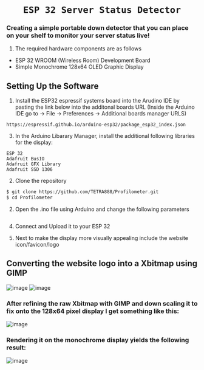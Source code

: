 # <div align = "center"> ` ESP 32 Server Status Detector `</div>

### Creating a simple portable down detector that you can place on your shelf to monitor your server status live!

1. The required hardware components are as follows
  - ESP 32 WROOM (Wireless Room) Development Board
  - Simple Monochrome 128x64 OLED Graphic Display

## Setting Up the Software
1. Install the ESP32 espressif systems board into the Arudino IDE by pasting the link below into the additonal boards URL (Inside the Arduino IDE go to -> File -> Preferences -> Additional boards manager URLS)
```
https://espressif.github.io/arduino-esp32/package_esp32_index.json
```
3. In the Arduino Libarary Manager, install the additional following libraries for the display:
```
ESP 32
Adafruit BusIO
Adafruit GFX Library
Adafruit SSD 1306 
```
2. Clone the repository
```bash
$ git clone https://github.com/TETRA888/Profilometer.git
$ cd Profilometer
```
2. Open the .ino file using Arduino and change the following parameters
```
```
4. Connect and Upload it to your ESP 32 

5. Next to make the display more visually appealing include the website icon/favicon/logo

## Converting the website logo into a Xbitmap using GIMP
![image](https://github.com/user-attachments/assets/0ccf18a0-7d0a-41d5-9bee-53ce1166b987)
![image](https://github.com/user-attachments/assets/247fc7ff-2364-4bc6-86be-90f9761bbfc7)

### After refining the raw Xbitmap with GIMP and down scaling it to fix onto the 128x64 pixel display I get something like this:
![image](https://github.com/user-attachments/assets/504ba6d7-181e-454e-8082-d2c6c1363dd3)

### Rendering it on the monochrome display yields the following result:
![image](https://github.com/user-attachments/assets/e76d8206-620f-41c5-989f-af7a30287563)






